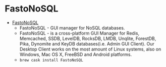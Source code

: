 # FastoNoSQL
- [FastoNoSQL](https://www.fastonosql.com/)
  -  FastoNoSQL - GUI manager for NoSQL databases.
  - FastoNoSQL - is a cross-platform GUI Manager for Redis, Memcached, SSDB, LevelDB, RocksDB, LMDB, Unqlite, ForestDB, Pika, Dynomite and KeyDB databases(i.e. Admin GUI Client). Our Desktop Client works on the most amount of Linux systems, also on Windows, Mac OS X, FreeBSD and Android platforms.
  - `brew cask install FastoNoSQL`
